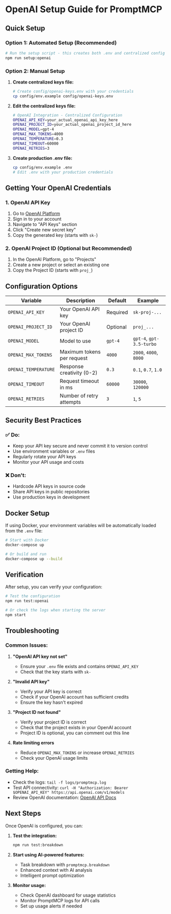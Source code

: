 # OpenAI Setup Guide for PromptMCP

## Quick Setup

### Option 1: Automated Setup (Recommended)
```bash
# Run the setup script - this creates both .env and centralized config
npm run setup:openai
```

### Option 2: Manual Setup

1. **Create centralized keys file:**
   ```bash
   # Create config/openai-keys.env with your credentials
   cp config/env.example config/openai-keys.env
   ```

2. **Edit the centralized keys file:**
   ```bash
   # OpenAI Integration - Centralized Configuration
   OPENAI_API_KEY=your_actual_openai_api_key_here
   OPENAI_PROJECT_ID=your_actual_openai_project_id_here
   OPENAI_MODEL=gpt-4
   OPENAI_MAX_TOKENS=4000
   OPENAI_TEMPERATURE=0.3
   OPENAI_TIMEOUT=60000
   OPENAI_RETRIES=3
   ```

3. **Create production .env file:**
   ```bash
   cp config/env.example .env
   # Edit .env with your production credentials
   ```

## Getting Your OpenAI Credentials

### 1. OpenAI API Key
1. Go to [OpenAI Platform](https://platform.openai.com/)
2. Sign in to your account
3. Navigate to "API Keys" section
4. Click "Create new secret key"
5. Copy the generated key (starts with `sk-`)

### 2. OpenAI Project ID (Optional but Recommended)
1. In the OpenAI Platform, go to "Projects"
2. Create a new project or select an existing one
3. Copy the Project ID (starts with `proj_`)

## Configuration Options

| Variable | Description | Default | Example |
|----------|-------------|---------|---------|
| `OPENAI_API_KEY` | Your OpenAI API key | Required | `sk-proj-...` |
| `OPENAI_PROJECT_ID` | Your OpenAI project ID | Optional | `proj_...` |
| `OPENAI_MODEL` | Model to use | `gpt-4` | `gpt-4`, `gpt-3.5-turbo` |
| `OPENAI_MAX_TOKENS` | Maximum tokens per request | `4000` | `2000`, `4000`, `8000` |
| `OPENAI_TEMPERATURE` | Response creativity (0-2) | `0.3` | `0.1`, `0.7`, `1.0` |
| `OPENAI_TIMEOUT` | Request timeout in ms | `60000` | `30000`, `120000` |
| `OPENAI_RETRIES` | Number of retry attempts | `3` | `1`, `5` |

## Security Best Practices

### ✅ Do:
- Keep your API key secure and never commit it to version control
- Use environment variables or `.env` files
- Regularly rotate your API keys
- Monitor your API usage and costs

### ❌ Don't:
- Hardcode API keys in source code
- Share API keys in public repositories
- Use production keys in development

## Docker Setup

If using Docker, your environment variables will be automatically loaded from the `.env` file:

```bash
# Start with Docker
docker-compose up

# Or build and run
docker-compose up --build
```

## Verification

After setup, you can verify your configuration:

```bash
# Test the configuration
npm run test:openai

# Or check the logs when starting the server
npm start
```

## Troubleshooting

### Common Issues:

1. **"OpenAI API key not set"**
   - Ensure your `.env` file exists and contains `OPENAI_API_KEY`
   - Check that the key starts with `sk-`

2. **"Invalid API key"**
   - Verify your API key is correct
   - Check if your OpenAI account has sufficient credits
   - Ensure the key hasn't expired

3. **"Project ID not found"**
   - Verify your project ID is correct
   - Check that the project exists in your OpenAI account
   - Project ID is optional, you can comment out this line

4. **Rate limiting errors**
   - Reduce `OPENAI_MAX_TOKENS` or increase `OPENAI_RETRIES`
   - Check your OpenAI usage limits

### Getting Help:

- Check the logs: `tail -f logs/promptmcp.log`
- Test API connectivity: `curl -H "Authorization: Bearer $OPENAI_API_KEY" https://api.openai.com/v1/models`
- Review OpenAI documentation: [OpenAI API Docs](https://platform.openai.com/docs)

## Next Steps

Once OpenAI is configured, you can:

1. **Test the integration:**
   ```bash
   npm run test:breakdown
   ```

2. **Start using AI-powered features:**
   - Task breakdown with `promptmcp.breakdown`
   - Enhanced context with AI analysis
   - Intelligent prompt optimization

3. **Monitor usage:**
   - Check OpenAI dashboard for usage statistics
   - Monitor PromptMCP logs for API calls
   - Set up usage alerts if needed
